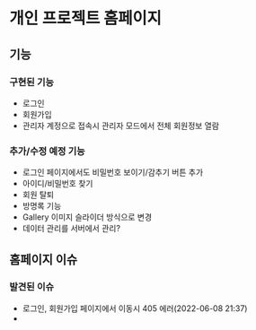 # 개인 프로젝트 홈페이지

## 기능
### 구현된 기능
  * 로그인
  * 회원가입
  * 관리자 계정으로 접속시 관리자 모드에서 전체 회원정보 열람

### 추가/수정 예정 기능
  * 로그인 페이지에서도 비밀번호 보이기/감추기 버튼 추가
  * 아이디/비밀번호 찾기
  * 회원 탈퇴
  * 방명록 기능
  * Gallery 이미지 슬라이더 방식으로 변경
  * 데이터 관리를 서버에서 관리?



## 홈페이지 이슈
### 발견된 이슈
  * 로그인, 회원가입 페이지에서 이동시 405 에러(2022-06-08 21:37)
  * 
